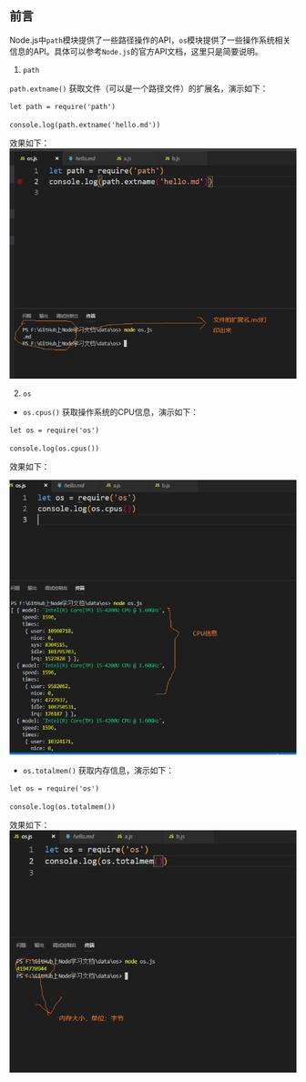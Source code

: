 ## 前言

Node.js中`path`模块提供了一些路径操作的API，`os`模块提供了一些操作系统相关信息的API。具体可以参考`Node.js`的官方API文档，这里只是简要说明。

1. `path`

`path.extname()` 获取文件（可以是一个路径文件）的扩展名，演示如下：

```
let path = require('path')

console.log(path.extname('hello.md'))
```
效果如下：
![node演示](../node学习图片资源/11.png)

2. `os`

* `os.cpus()` 获取操作系统的CPU信息，演示如下：

```
let os = require('os')

console.log(os.cpus())
```
效果如下：

![node演示](../node学习图片资源/12.png)

* `os.totalmem()` 获取内存信息，演示如下：

```
let os = require('os')

console.log(os.totalmem())
```
效果如下：
![node演示](../node学习图片资源/13.png)